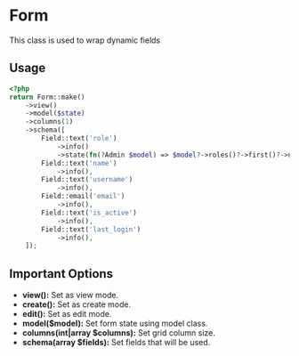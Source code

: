 # Form

This class is used to wrap dynamic fields

## Usage

```php
<?php
return Form::make()
    ->view()
    ->model($state)
    ->columns(1)
    ->schema([
        Field::text('role')
            ->info()
            ->state(fn(?Admin $model) => $model?->roles()?->first()?->name),
        Field::text('name')
            ->info(),
        Field::text('username')
            ->info(),
        Field::email('email')
            ->info(),
        Field::text('is_active')
            ->info(),
        Field::text('last_login')
            ->info(),
    ]);
```

## Important Options

- **view():** Set as view mode.
- **create():** Set as create mode.
- **edit():** Set as edit mode.
- **model($model):** Set form state using model class.
- **columns(int|array $columns):** Set grid column size.
- **schema(array $fields):** Set fields that will be used.
